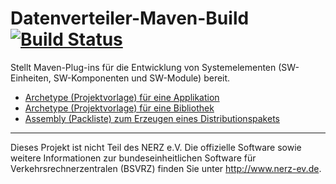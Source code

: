 Datenverteiler-Maven-Build [![Build Status](https://travis-ci.org/datenverteiler/datenverteiler-maven-build.svg?branch=develop)](https://travis-ci.org/datenverteiler/datenverteiler-maven-build)
==========================

Stellt Maven-Plug-ins für die Entwicklung von Systemelementen (SW-Einheiten,
SW-Komponenten und SW-Module) bereit.

-   [Archetype (Projektvorlage) für eine Applikation](applikation-archetype/README.md)
-   [Archetype (Projektvorlage) für eine Bibliothek](bibliothek-archetype/README.md)
-   [Assembly (Packliste) zum Erzeugen eines Distributionspakets](systemelement-assembly/README.md)


---

Dieses Projekt ist nicht Teil des NERZ e.V. Die offizielle Software sowie
weitere Informationen zur bundeseinheitlichen Software für
Verkehrsrechnerzentralen (BSVRZ) finden Sie unter http://www.nerz-ev.de.
